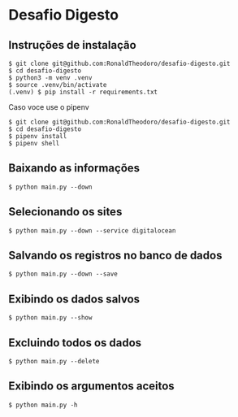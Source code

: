 # Desafio Digesto


## Instruções de instalação
```
$ git clone git@github.com:RonaldTheodoro/desafio-digesto.git
$ cd desafio-digesto
$ python3 -m venv .venv
$ source .venv/bin/activate
(.venv) $ pip install -r requirements.txt
```

Caso voce use o pipenv
```
$ git clone git@github.com:RonaldTheodoro/desafio-digesto.git
$ cd desafio-digesto
$ pipenv install
$ pipenv shell
```

## Baixando as informações
```
$ python main.py --down
```

## Selecionando os sites
```
$ python main.py --down --service digitalocean
```

## Salvando os registros no banco de dados
```
$ python main.py --down --save
```

## Exibindo os dados salvos
```
$ python main.py --show
```

## Excluindo todos os dados
```
$ python main.py --delete
```

## Exibindo os argumentos aceitos
```
$ python main.py -h
```